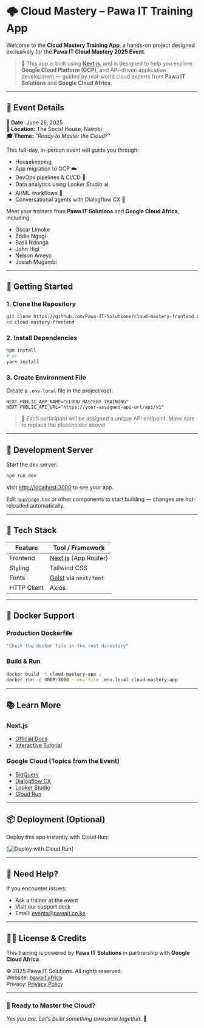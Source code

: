# 🌩️ Cloud Mastery – Pawa IT Training App

Welcome to the **Cloud Mastery Training App**, a hands-on project designed exclusively for the **Pawa IT Cloud Mastery 2025 Event**.

> 🎯 This app is built using [Next.js](https://nextjs.org), and is designed to help you explore **Google Cloud Platform (GCP)**, and API-driven application development — guided by real-world cloud experts from **Pawa IT Solutions** and **Google Cloud Africa**.

---

## 📍 Event Details

**📅 Date:** June 26, 2025  
**📍 Location:** The Social House, Nairobi  
**🎓 Theme:** _"Ready to Master the Cloud?"_

This full-day, in-person event will guide you through:
- Housekeeping
- App migration to GCP ☁️  
- DevOps pipelines & CI/CD 🔁  
- Data analytics using Looker Studio 📊  
- AI/ML workflows 🤖  
- Conversational agents with Dialogflow CX 💬  

Meet your trainers from **Pawa IT Solutions** and **Google Cloud Africa**, including:
- Oscar Limoke
- Eddie Ngugi
- Basil Ndonga
- John Higi
- Nelson Ameyo
- Josiah Mugambi

---

## 🚀 Getting Started

### 1. Clone the Repository

```bash
git clone https://github.com/Pawa-IT-Solutions/cloud-mastery-frontend.git
cd cloud-mastery-frontend
```

### 2. Install Dependencies

```bash
npm install
# or
yarn install
```

### 3. Create Environment File

Create a `.env.local` file in the project root:

```env
NEXT_PUBLIC_APP_NAME="CLOUD MASTERY TRAINING"
NEXT_PUBLIC_API_URL="https://your-assigned-api-url/api/v1"
```

> 🔐 Each participant will be assigned a unique API endpoint. Make sure to replace the placeholder above!

---

## 🧪 Development Server

Start the dev server:

```bash
npm run dev
```

Visit [http://localhost:3000](http://localhost:3000) to see your app.

Edit `app/page.tsx` or other components to start building — changes are hot-reloaded automatically.

---

## 🧱 Tech Stack

| Feature      | Tool / Framework                    |
|--------------|-------------------------------------|
| Frontend     | [Next.js](https://nextjs.org) (App Router) |
| Styling      | Tailwind CSS                        |
| Fonts        | [Geist](https://vercel.com/font) via `next/font` |
| HTTP Client  | Axios                               |

---

## 🐳 Docker Support

### Production Dockerfile

```Dockerfile
"Check the docker file in the root directory"
```

### Build & Run

```bash
docker build -t cloud-mastery-app .
docker run -p 3000:3000 --env-file .env.local cloud-mastery-app
```

---

## 📚 Learn More

### Next.js

- [Official Docs](https://nextjs.org/docs)
- [Interactive Tutorial](https://nextjs.org/learn)
 

### Google Cloud (Topics from the Event)

- [BigQuery](https://cloud.google.com/bigquery)
- [Dialogflow CX](https://cloud.google.com/dialogflow/cx/docs)
- [Looker Studio](https://lookerstudio.google.com/)
- [Cloud Run](https://cloud.google.com/run)

---

## 📦 Deployment (Optional)

Deploy this app instantly with Cloud Run:

[![Deploy with Cloud Run](https://cloud.google.com/run)]

---

## 💬 Need Help?

If you encounter issues:

- Ask a trainer at the event
- Visit our support desk
- Email: [events@pawait.co.ke](mailto:events@pawait.co.ke)

---

## 👩‍💻 License & Credits

This training is powered by **Pawa IT Solutions** in partnership with **Google Cloud Africa**.

© 2025 Pawa IT Solutions. All rights reserved.  
Website: [pawait.africa](https://pawait.africa)  
Privacy: [Privacy Policy](https://pawait.africa/privacy)

---

### 🌟 Ready to Master the Cloud?

_Yes you are. Let’s build something awesome together._ 🚀
